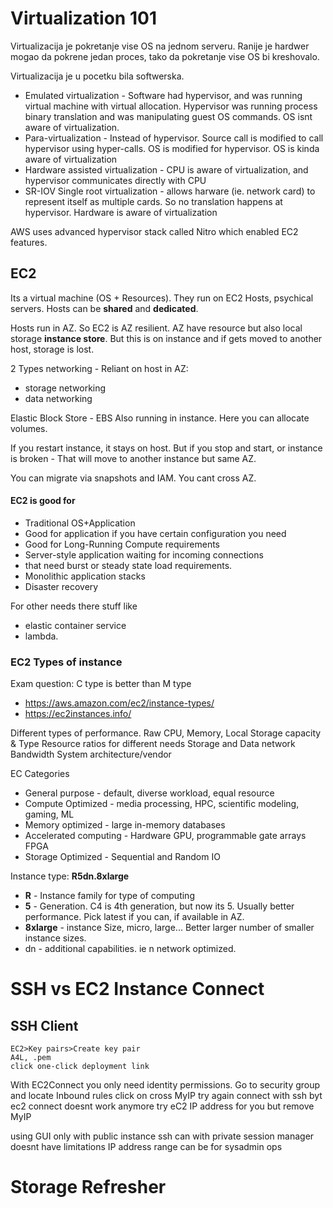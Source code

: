 # Virtualization 101 
Virtualizacija je pokretanje vise OS na jednom serveru.
Ranije je hardwer mogao da pokrene jedan proces, tako da pokretanje vise OS bi kreshovalo.

Virtualizacija je u pocetku bila softwerska. 
- Emulated virtualization - Software had hypervisor, and was running virtual machine with virtual allocation. Hypervisor was running process binary translation and was manipulating guest OS commands. OS isnt aware of virtualization.
- Para-virtualization - Instead of hypervisor. Source call is modified to call hypervisor using hyper-calls. OS is modified for hypervisor. OS is kinda aware of virtualization
- Hardware assisted virtualization - CPU is aware of virtualization, and hypervisor communicates directly with CPU
- SR-IOV Single root virtualization - allows harware (ie. network card) to represent itself as multiple cards. So no translation happens at hypervisor. Hardware is aware of virtualization

AWS uses advanced hypervisor stack called Nitro which enabled EC2 features.

## EC2
Its a virtual machine (OS + Resources). They run on EC2 Hosts, psychical servers.
Hosts can be **shared** and **dedicated**.

Hosts run in AZ. So EC2 is AZ resilient.
AZ have resource but also local storage **instance store**. But this is on instance and if gets moved to another host, storage is lost.

2 Types networking - Reliant on host in AZ:
- storage networking
- data networking

Elastic Block Store - EBS
Also running in instance. Here you can allocate volumes.

If you restart instance, it stays on host.
But if you stop and start, or instance is broken - That will move to another instance but same AZ.

You can migrate via snapshots and IAM. 
You cant cross AZ.
#### EC2 is good for
- Traditional OS+Application
- Good for application if you have certain configuration you need
- Good for Long-Running Compute requirements
- Server-style application waiting for incoming connections
- that need burst or steady state load requirements.
- Monolithic application stacks
- Disaster recovery

For other needs there stuff like 
- elastic container service 
- lambda.

### EC2 Types of instance
Exam question: C type is better than M type
- https://aws.amazon.com/ec2/instance-types/
- https://ec2instances.info/

Different types of performance.
Raw CPU, Memory, Local Storage capacity & Type
Resource ratios for different needs
Storage and Data network Bandwidth
System architecture/vendor

EC Categories
- General purpose - default, diverse workload, equal resource
- Compute Optimized - media processing, HPC, scientific modeling, gaming, ML
- Memory optimized - large in-memory databases
- Accelerated computing - Hardware GPU, programmable gate arrays FPGA
- Storage Optimized - Sequential and Random IO

Instance type: **R5dn.8xlarge**
- **R** - Instance family for type of computing
- **5** - Generation. C4 is 4th generation, but now its 5. Usually better performance. Pick latest if you can, if available in AZ.
- **8xlarge** - instance Size, micro, large... Better larger number of smaller instance sizes.
- dn - additional capabilities. ie n network optimized.

# SSH vs EC2 Instance Connect
## SSH Client
```
EC2>Key pairs>Create key pair
A4L, .pem
click one-click deployment link

```
With EC2Connect you only need identity permissions.
Go to security group and locate Inbound rules
click on cross MyIP
try again connect with ssh
byt ec2 connect doesnt work anymore
try eC2 IP address for you but remove MyIP

using GUI only with public instance
ssh can with private
session manager doesnt have limitations
IP address range can be for sysadmin ops

# Storage Refresher
